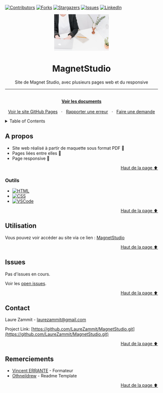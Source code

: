[![Contributors][contributors-shield]][contributors-url]
[![Forks][forks-shield]][forks-url]
[![Stargazers][stars-shield]][stars-url]
[![Issues][issues-shield]][issues-url]
[![LinkedIn][linkedin-shield]][linkedin-url]

<div align="center">
  <a name="readme-top"></a>
  <a href="https://laurezammit.github.io/MagnetStudio/">
    <img src="img/about-image.jpg" alt="Logo" width="180">
  </a>

  <h1 align="center">MagnetStudio</h1>
  <p align="center">Site de Magnet Studio, avec plusieurs pages web et du responsive</p>

  <hr>

  <p align="center">
    <br>
    <a href="https://github.com/LaureZammit/MagnetStudio"><strong>Voir les documents</strong></a>
    <br>
    <br>
    <a href="https://laurezammit.github.io/MagnetStudio/">Voir le site GitHub Pages</a>
    &nbsp
    ·
    &nbsp
    <a href="https://github.com/LaureZammit/MagnetStudio/issues">Rapporter une erreur</a>
    &nbsp
    ·
    &nbsp
    <a href="https://github.com/LaureZammit/MagnetStudio/issues">Faire une demande</a>
  </p>
</div>

<!-- TABLE OF CONTENTS -->
<details>
  <summary>Table of Contents</summary>
  <ol>
    <li>
      <a href="#about-the-project">A propos</a>
      <ul>
        <li><a href="#built-with">Outils</a></li>
      </ul>
    </li>
    <li><a href="#usage">Utilisation</a></li>
    <li><a href="#issues">Issues</a></li>
    <li><a href="#contact">Contact</a></li>
    <li><a href="#acknowledgments">Acknowledgments</a></li>
    <li><a href="#thanks">Remerciements</a></li>
  </ol>
</details>

  <!-- ABOUT THE PROJECT -->
  
  ## A propos
  
  * Site web réalisé à partir de maquette sous format PDF 📂
  * Pages liées entre elles 🔗
  * Page responsive 📱
  
  <p align="right"><a href="#readme-top">Haut de la page ⬆️</a></p>
  
  ### Outils
  
  * [![HTML][Html]][Html-url]
  * [![CSS][Css]][Css-url]
  * [![VSCode][Vscode]][Vscode-url]
  
  <p align="right"><a href="#readme-top">Haut de la page ⬆️</a></p>
  
  <!-- USAGE EXAMPLES -->
  ## Utilisation
  
  Vous pouvez voir accéder au site via ce lien : [MagnetStudio](https://laurezammit.github.io/MagnetStudio/)
  
  <p align="right"><a href="#readme-top">Haut de la page ⬆️</a></p>
  
  <!-- ISSUES -->
  ## Issues
  
  Pas d'issues en cours.
  
  Voir les [open issues](https://github.com/LaureZammit/MagnetStudio/issues).
  
  <p align="right"><a href="#readme-top">Haut de la page ⬆️</a></p>
  
  <!-- CONTACT -->
  ## Contact
  
  Laure Zammit - laurezammit@gmail.com
  
  Project Link: [https://github.com/LaureZammit/MagnetStudio.git](https://github.com/LaureZammit/MagnetStudio.git)
  
  <p align="right"><a href="#readme-top">Haut de la page ⬆️</a></p>
  
  ## Remerciements
  
  * [Vincent ERRANTE](https://www.errantevincent.com/) - Formateur
  * [Othneildrew](https://github.com/othneildrew/Best-README-Template/blob/master/README.md) - Readme Template
  
  <p align="right"><a href="#readme-top">Haut de la page ⬆️</a></p>




<!-- MARKDOWN LINKS & IMAGES -->
<!-- https://www.markdownguide.org/basic-syntax/#reference-style-links -->
[contributors-shield]: https://img.shields.io/github/contributors/LaureZammit/MagnetStudio.svg?style=for-the-badge
[contributors-url]: https://github.com/LaureZammit/MagnetStudio/graphs/contributors
[forks-shield]: https://img.shields.io/github/forks/LaureZammit/MagnetStudio.svg?style=for-the-badge
[forks-url]: https://github.com/LaureZammit/MagnetStudio/forks
[stars-shield]: https://img.shields.io/github/stars/LaureZammit/MagnetStudio.svg?style=for-the-badge
[stars-url]: https://github.com/LaureZammit/MagnetStudio/stargazers
[issues-shield]: https://img.shields.io/github/issues/LaureZammit/MagnetStudio.svg?style=for-the-badge
[issues-url]: https://github.com/LaureZammit/MagnetStudio/issues

[linkedin-shield]: https://img.shields.io/badge/-LinkedIn-black.svg?style=for-the-badge&logo=linkedin&colorB=555
[linkedin-url]: https://www.linkedin.com/in/laure-zammit-84a3b3150/

[product-screenshot]: images/screenshot.png

[Html]: https://img.shields.io/badge/HTML-E34F26
[Html-url]: https://developer.mozilla.org/fr/docs/Web/HTML
[Css]: https://img.shields.io/badge/CSS-1572B6
[Css-url]: https://developer.mozilla.org/fr/docs/Learn/Getting_started_with_the_web/CSS_basics
[Vscode]: https://img.shields.io/badge/VSCode-007ACC
[Vscode-url]: https://code.visualstudio.com/

[Next.js]: https://img.shields.io/badge/next.js-000000?style=for-the-badge&logo=nextdotjs&logoColor=white
[Next-url]: https://nextjs.org/
[React.js]: https://img.shields.io/badge/React-20232A?style=for-the-badge&logo=react&logoColor=61DAFB
[React-url]: https://reactjs.org/
[Vue.js]: https://img.shields.io/badge/Vue.js-35495E?style=for-the-badge&logo=vuedotjs&logoColor=4FC08D
[Vue-url]: https://vuejs.org/
[Angular.io]: https://img.shields.io/badge/Angular-DD0031?style=for-the-badge&logo=angular&logoColor=white
[Angular-url]: https://angular.io/
[Svelte.dev]: https://img.shields.io/badge/Svelte-4A4A55?style=for-the-badge&logo=svelte&logoColor=FF3E00
[Svelte-url]: https://svelte.dev/
[Laravel.com]: https://img.shields.io/badge/Laravel-FF2D20?style=for-the-badge&logo=laravel&logoColor=white
[Laravel-url]: https://laravel.com
[Bootstrap.com]: https://img.shields.io/badge/Bootstrap-563D7C?style=for-the-badge&logo=bootstrap&logoColor=white
[Bootstrap-url]: https://getbootstrap.com
[JQuery.com]: https://img.shields.io/badge/jQuery-0769AD?style=for-the-badge&logo=jquery&logoColor=white
[JQuery-url]: https://jquery.com 
